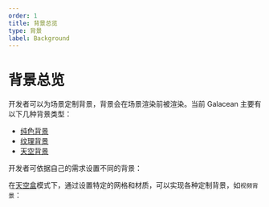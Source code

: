```yaml
---
order: 1
title: 背景总览
type: 背景
label: Background
---
```


# 背景总览

开发者可以为场景定制背景，背景会在场景渲染前被渲染。当前 Galacean 主要有以下几种背景类型：

- [纯色背景](${docs}graphics-background-solidColor)
- [纹理背景](${docs}graphics-background-texture)
- [天空背景](${docs}graphics-background-sky)

开发者可依据自己的需求设置不同的背景：

<playground src="background.ts"></playground>

在[天空盒](${docs}graphics-background-sky)模式下，通过设置特定的网格和材质，可以实现各种定制背景，如`视频背景`：

<playground src="video-background.ts"></playground>
